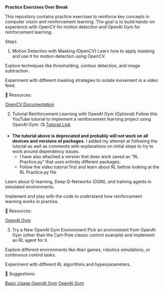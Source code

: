 **Practice Exercises Over Break**

This repository contains practice exercises to reinforce key concepts in computer vision and reinforcement learning. The goal is to build hands-on experience with OpenCV for motion detection and OpenAI Gym for reinforcement learning.

Steps
1. Motion Detection with Masking (OpenCV)
Learn how to apply masking and use it for motion detection using OpenCV.

Explore techniques like thresholding, contour detection, and image subtraction.

Experiment with different masking strategies to isolate movement in a video feed.

📌 Resources:

[OpenCV Documentation](https://docs.opencv.org/)


2. Tutorial Reinforcement Learning with OpenAI Gym (Optional)
Follow this YouTube tutorial to implement a reinforcement learning project using OpenAI Gym:
📺 [Tutorial Link](https://www.youtube.com/watch?v=cO5g5qLrLSo)
- **The tutorial above is deprecated and probably will not work on all devices and versions of packages.** I added my attempt at following the tutorial as well as comments with explanations on initial steps to try to work around dependency issues.
    - I have also attached a version that does work saved as “RL Practice.py” that uses entirely different packages.
    - Follow the video tutorial first and learn about RL before looking at the RL Practice.py file

Learn about Q-learning, Deep Q-Networks (DQN), and training agents in simulated environments.

Implement and play with the code to understand how reinforcement learning works in practice.

📌 Resources:

[OpenAI Gym](https://www.gymlibrary.dev)
    
3. Try a New OpenAI Gym Environment
Pick an environment from OpenAI Gym (other than the Cart-Pole classic control example) and implement an RL agent for it.

Explore different environments like Atari games, robotics simulations, or continuous control tasks.

Experiment with different RL algorithms and hyperparameters.

📌 Suggestions:

[Basic Usage OpenAI Gym](https://www.gymlibrary.dev/content/basic_usage/)
[OpenAI Gym](https://www.gymlibrary.dev/#)
